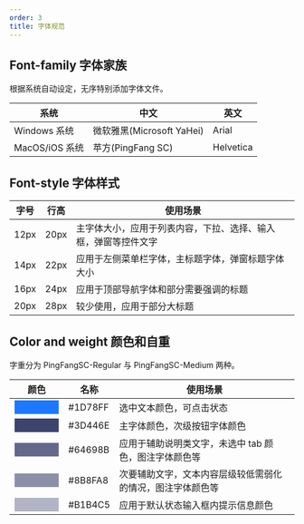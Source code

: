 ```yaml
---
order: 3
title: 字体规范
---
```


## Font-family 字体家族

根据系统自动设定，无序特别添加字体文件。

| 系统 |中文  |英文   |
|---------|---------|---------|
|   Windows 系统      |  微软雅黑(Microsoft YaHei)       |  Arial  |
|  MacOS/iOS 系统     |   苹方(PingFang SC)      |  Helvetica       |

## Font-style 字体样式

| 字号 | 行高  | 使用场景  |
|---------|---------|---------|
|   12px      |  20px       |  主字体大小，应用于列表内容，下拉、选择、输入框，弹窗等控件文字 |
|  14px     |   22px      |  应用于左侧菜单栏字体，主标题字体，弹窗标题字体大小      |
|  16px     |   24px      |  应用于顶部导航字体和部分需要强调的标题      |
|  20px     |   28px      |  较少使用，应用于部分大标题      |

## Color and weight 颜色和自重

字重分为 PingFangSC-Regular 与 PingFangSC-Medium 两种。

| 颜色 |名称  | 使用场景  |
|---------|---------|---------|
|     <input style="background: #1D78FF;width: 80px; height: 26px;border: 1px solid #fff;" />    |   #1D78FF      | 选中文本颜色，可点击状态 |
|     <input style="background: #3D446E;width: 80px; height: 26px;border: 1px solid #fff;" />    |   #3D446E      | 主字体颜色，次级按钮字体颜色 |
|     <input style="background: #64698B;width: 80px; height: 26px;border: 1px solid #fff;" />    |   #64698B      | 应用于辅助说明类文字，未选中 tab 颜色，图注字体颜色等 |
|     <input style="background: #8B8FA8;width: 80px; height: 26px;border: 1px solid #fff;" />    |   #8B8FA8      | 次要辅助文字，文本内容层级较低需弱化的情况，图注字体颜色等 |
|     <input style="background: #B1B4C5;width: 80px; height: 26px;border: 1px solid #fff;" />    |   #B1B4C5      | 应用于默认状态输入框内提示信息颜色 |
